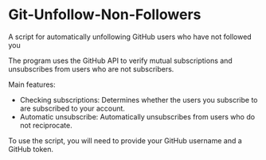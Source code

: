 # Git-Unfollow-Non-Followers
A script for automatically unfollowing GitHub users who have not followed you

The program uses the GitHub API to verify mutual subscriptions and unsubscribes from users who are not subscribers.

Main features:
- Checking subscriptions: Determines whether the users you subscribe to are subscribed to your account.
- Automatic unsubscribe: Automatically unsubscribes from users who do not reciprocate.

To use the script, you will need to provide your GitHub username and a GitHub token.
